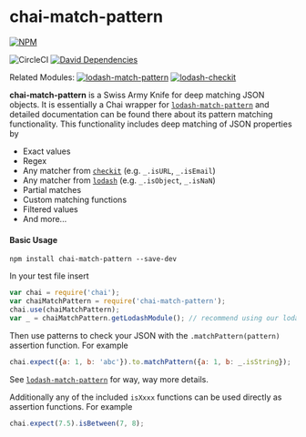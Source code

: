 # chai-match-pattern
[![NPM](https://nodei.co/npm/chai-match-pattern.png?downloads=true)](https://www.npmjs.com/package/chai-match-pattern)

![CircleCI](https://circleci.com/gh/Originate/chai-match-pattern.svg?style=shield&circle-token=:circle-token)
[![David Dependencies](https://david-dm.org/Originate/chai-match-pattern.svg)](https://david-dm.org/Originate/chai-match-pattern)

Related Modules:
[![lodash-match-pattern](https://img.shields.io/npm/v/lodash-match-pattern.svg?label=lodash-match-pattern)](https://www.npmjs.com/package/lodash-match-pattern)
[![lodash-checkit](https://img.shields.io/npm/v/lodash-checkit.svg?label=lodash-checkit)](https://www.npmjs.com/package/lodash-checkit)

**chai-match-pattern** is a Swiss Army Knife for deep matching JSON objects. It is essentially a Chai wrapper for [`lodash-match-pattern`](https://github.com/originate/lodash-match-pattern) and detailed documentation can be found there about its pattern matching functionality. This functionality includes deep matching of JSON properties by

* Exact values
* Regex
* Any matcher from [`checkit`](https://github.com/tgriesser/checkit) (e.g. `_.isURL`, `_.isEmail`)
* Any matcher from [`lodash`](https://lodash.com/docs) (e.g. `_.isObject`, `_.isNaN`)
* Partial matches
* Custom matching functions
* Filtered values
* And more...


#### Basic Usage
```
npm install chai-match-pattern --save-dev
```
In your test file insert

```javascript
var chai = require('chai');
var chaiMatchPattern = require('chai-match-pattern');
chai.use(chaiMatchPattern);
var _ = chaiMatchPattern.getLodashModule(); // recommend using our lodash extension
```

Then use patterns to check your JSON with the `.matchPattern(pattern)` assertion function.  For example

```javascript
chai.expect({a: 1, b: 'abc'}).to.matchPattern({a: 1, b: _.isString});
```

See [`lodash-match-pattern`](https://github.com/originate/lodash-match-pattern) for way, way more details.

Additionally any of the included `isXxxx` functions can be used directly as assertion functions. For example

```javascript
chai.expect(7.5).isBetween(7, 8);
```
